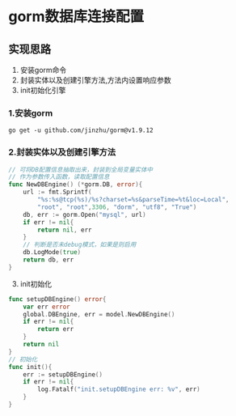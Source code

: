 # gorm数据库连接配置
## 实现思路
1. 安装gorm命令
2. 封装实体以及创建引擎方法,方法内设置响应参数
3. init初始化引擎

### 1.安装gorm
`go get -u github.com/jinzhu/gorm@v1.9.12`
### 2.封装实体以及创建引擎方法
```go
// 可将DB配置信息抽取出来，封装到全局变量实体中
// 作为参数传入函数，读取配置信息
func NewDBEngine() (*gorm.DB, error){
	url := fmt.Sprintf(
		"%s:%s@tcp(%s)/%s?charset=%s&parseTime=%t&loc=Local",
		"root", "root",3306, "dorm", "utf8", "True")
	db, err := gorm.Open("mysql", url)
	if err != nil{
		return nil, err
	}
	// 判断是否未debug模式，如果是则启用
	db.LogMode(true)
	return db, err
}
```

3. init初始化
```go
func setupDBEngine() error{
	var err error
	global.DBEngine, err = model.NewDBEngine()
	if err != nil{
		return err
	}
	return nil
}
// 初始化
func init(){
    err := setupDBEngine()
    if err != nil{
    	log.Fatalf("init.setupDBEngine err: %v", err)
    }
}
```